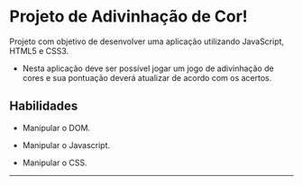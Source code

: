# Projeto de Adivinhação de Cor!

Projeto com objetivo de desenvolver uma aplicação utilizando JavaScript, HTML5 e CSS3.

- Nesta aplicação deve ser possível jogar um jogo de adivinhação de cores e sua pontuação deverá atualizar de acordo com os acertos.

## Habilidades

- Manipular o DOM.

- Manipular o Javascript.

- Manipular o CSS.

---
